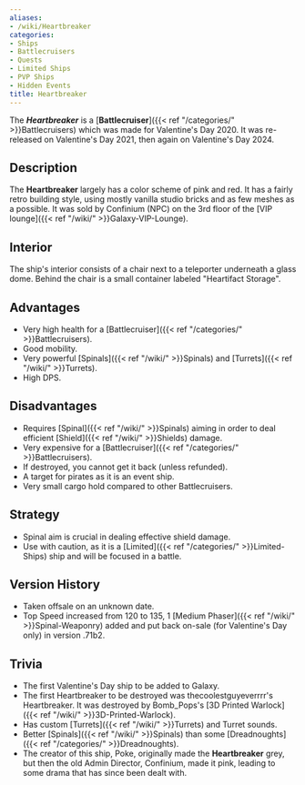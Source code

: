 ```yaml
---
aliases:
- /wiki/Heartbreaker
categories:
- Ships
- Battlecruisers
- Quests
- Limited Ships
- PVP Ships
- Hidden Events
title: Heartbreaker
---
```


The **_Heartbreaker_** is a [**Battlecruiser**]({{< ref "/categories/" >}}Battlecruisers) which was made for Valentine's Day 2020. It was re-released on Valentine's Day 2021, then again on Valentine's Day 2024. 

## Description

The **Heartbreaker** largely has a color scheme of pink and red. It has a fairly retro building style, using mostly vanilla studio bricks and as few meshes as a possible. It was sold by Confinium (NPC) on the 3rd floor of the [VIP lounge]({{< ref "/wiki/" >}}Galaxy-VIP-Lounge).

## Interior

The ship's interior consists of a chair next to a teleporter underneath a glass dome. Behind the chair is a small container labeled "Heartifact Storage".

## Advantages

- Very high health for a [Battlecruiser]({{< ref "/categories/" >}}Battlecruisers).
- Good mobility.
- Very powerful [Spinals]({{< ref "/wiki/" >}}Spinals) and [Turrets]({{< ref "/wiki/" >}}Turrets).
- High DPS.

## Disadvantages

- Requires [Spinal]({{< ref "/wiki/" >}}Spinals) aiming in order to deal efficient [Shield]({{< ref "/wiki/" >}}Shields) damage.
- Very expensive for a [Battlecruiser]({{< ref "/categories/" >}}Battlecruisers).
- If destroyed, you cannot get it back (unless refunded).
- A target for pirates as it is an event ship.
- Very small cargo hold compared to other Battlecruisers.

## Strategy

- Spinal aim is crucial in dealing effective shield damage.
- Use with caution, as it is a [Limited]({{< ref "/categories/" >}}Limited-Ships) ship and will be focused in a battle.

## Version History 

- Taken offsale on an unknown date.
- Top Speed increased from 120 to 135, 1 [Medium Phaser]({{< ref "/wiki/" >}}Spinal-Weaponry) added and put back on-sale (for Valentine's Day only) in version .71b2.

## Trivia

- The first Valentine's Day ship to be added to Galaxy.
- The first Heartbreaker to be destroyed was thecoolestguyeverrrr's Heartbreaker. It was destroyed by Bomb_Pops's [3D Printed Warlock]({{< ref "/wiki/" >}}3D-Printed-Warlock).
- Has custom [Turrets]({{< ref "/wiki/" >}}Turrets) and Turret sounds.
- Better [Spinals]({{< ref "/wiki/" >}}Spinals) than some [Dreadnoughts]({{< ref "/categories/" >}}Dreadnoughts).
- The creator of this ship, Poke, originally made the **Heartbreaker** grey, but then the old Admin Director, Confinium, made it pink, leading to some drama that has since been dealt with.